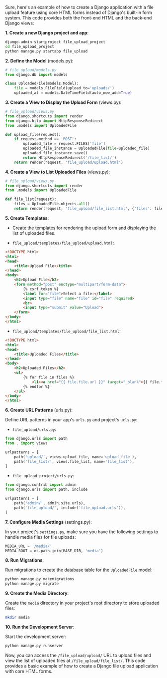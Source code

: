 Sure, here's an example of how to create a Django application with a file upload feature using core HTML forms instead of Django's built-in form system. This code provides both the front-end HTML and the back-end Django views:

**1. Create a new Django project and app**:

```bash
django-admin startproject file_upload_project
cd file_upload_project
python manage.py startapp file_upload
```

**2. Define the Model** (models.py):

```python
# file_upload/models.py
from django.db import models

class UploadedFile(models.Model):
    file = models.FileField(upload_to='uploads/')
    uploaded_at = models.DateTimeField(auto_now_add=True)
```

**3. Create a View to Display the Upload Form** (views.py):

```python
# file_upload/views.py
from django.shortcuts import render
from django.http import HttpResponseRedirect
from .models import UploadedFile

def upload_file(request):
    if request.method == 'POST':
        uploaded_file = request.FILES['file']
        uploaded_file_instance = UploadedFile(file=uploaded_file)
        uploaded_file_instance.save()
        return HttpResponseRedirect('/file_list/')
    return render(request, 'file_upload/upload.html')
```

**4. Create a View to List Uploaded Files** (views.py):

```python
# file_upload/views.py
from django.shortcuts import render
from .models import UploadedFile

def file_list(request):
    files = UploadedFile.objects.all()
    return render(request, 'file_upload/file_list.html', {'files': files})
```

**5. Create Templates**:

- Create the templates for rendering the upload form and displaying the list of uploaded files.

- `file_upload/templates/file_upload/upload.html`:

```html
<!DOCTYPE html>
<html>
<head>
    <title>Upload File</title>
</head>
<body>
    <h2>Upload File</h2>
    <form method="post" enctype="multipart/form-data">
        {% csrf_token %}
        <label for="file">Select a file:</label>
        <input type="file" name="file" id="file" required>
        <br>
        <input type="submit" value="Upload">
    </form>
</body>
</html>
```

- `file_upload/templates/file_upload/file_list.html`:

```html
<!DOCTYPE html>
<html>
<head>
    <title>Uploaded Files</title>
</head>
<body>
    <h2>Uploaded Files</h2>
    <ul>
        {% for file in files %}
            <li><a href="{{ file.file.url }}" target="_blank">{{ file.file.name }}</a></li>
        {% endfor %}
    </ul>
</body>
</html>
```

**6. Create URL Patterns** (urls.py):

Define URL patterns in your app's `urls.py` and project's `urls.py`:

- `file_upload/urls.py`:

```python
from django.urls import path
from . import views

urlpatterns = [
    path('upload/', views.upload_file, name='upload_file'),
    path('file_list/', views.file_list, name='file_list'),
]
```

- `file_upload_project/urls.py`:

```python
from django.contrib import admin
from django.urls import path, include

urlpatterns = [
    path('admin/', admin.site.urls),
    path('file_upload/', include('file_upload.urls')),
]
```

**7. Configure Media Settings** (settings.py):

In your project's `settings.py`, make sure you have the following settings to handle media files for file uploads:

```python
MEDIA_URL = '/media/'
MEDIA_ROOT = os.path.join(BASE_DIR, 'media')
```

**8. Run Migrations**:

Run migrations to create the database table for the `UploadedFile` model:

```bash
python manage.py makemigrations
python manage.py migrate
```

**9. Create the Media Directory**:

Create the `media` directory in your project's root directory to store uploaded files:

```bash
mkdir media
```

**10. Run the Development Server**:

Start the development server:

```bash
python manage.py runserver
```

Now, you can access the `/file_upload/upload/` URL to upload files and view the list of uploaded files at `/file_upload/file_list/`. This code provides a basic example of how to create a Django file upload application with core HTML forms.
